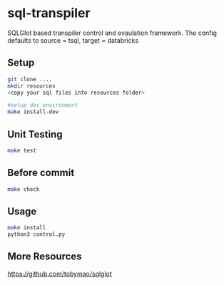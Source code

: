# sql-transpiler
SQLGlot based transpiler control and evaulation framework.
The config defaults to source = tsql, target = databricks

## Setup

```bash
git clone ....
mkdir resources
<copy your sql files into resources folder>

#setup dev environment
make install-dev
```

## Unit Testing
```bash
make test
```

## Before commit
```bash
make check
```

## Usage
```bash
make install
python3 control.py
```

## More Resources
https://github.com/tobymao/sqlglot
